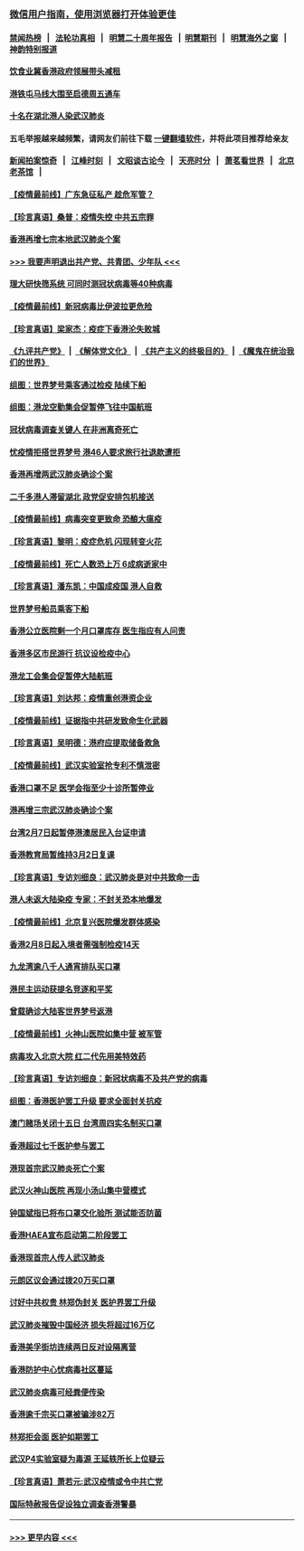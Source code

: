 ### [微信用户指南，使用浏览器打开体验更佳](https://github.com/gfw-breaker/banned-news1/blob/master/indexes/wechat-guide.md?t=0)
#### [禁闻热榜](热点新闻.md?t=0)  &nbsp;&nbsp;|&nbsp;&nbsp; [法轮功真相](https://github.com/gfw-breaker/truth/blob/master/README.md?t=0) &nbsp;&nbsp;|&nbsp;&nbsp; [明慧二十周年报告](https://github.com/gfw-breaker/mh-reports/blob/master/README.md?t=0) &nbsp;&nbsp;|&nbsp;&nbsp;[明慧期刊](https://github.com/gfw-breaker/mh-qikan) &nbsp;&nbsp;|&nbsp;&nbsp; [明慧海外之窗](https://github.com/gfw-breaker/mh-news/blob/master/README.md?t=0) &nbsp;&nbsp;|&nbsp;&nbsp; [神韵特别报道](https://github.com/gfw-breaker/mh-news/blob/master/shenyun.md?t=0)
#### [饮食业冀香港政府领展带头减租](../pages/nsc415/n11864876.md?t=02131622) 
#### [港铁屯马线大围至启德周五通车](../pages/nsc415/n11864842.md?t=02131622) 
#### [十名在湖北港人染武汉肺炎](../pages/nsc415/n11864807.md?t=02131622) 
#### 五毛举报越来越频繁，请网友们前往下载 [一键翻墙软件](https://github.com/gfw-breaker/ssr-accounts)，并将此项目推荐给亲友
#### [新闻拍案惊奇](https://github.com/gfw-breaker/banned-news1/blob/master/pages/link4.md) &nbsp;&nbsp;|&nbsp;&nbsp; [江峰时刻](https://github.com/gfw-breaker/banned-news1/blob/master/pages/link4.md) &nbsp;&nbsp;|&nbsp;&nbsp; [文昭谈古论今](https://github.com/gfw-breaker/banned-news1/blob/master/pages/link4.md) &nbsp;&nbsp;|&nbsp;&nbsp; [天亮时分](https://github.com/gfw-breaker/banned-news1/blob/master/pages/link4.md) &nbsp;&nbsp;|&nbsp;&nbsp; [萧茗看世界](https://github.com/gfw-breaker/banned-news1/blob/master/pages/link4.md) &nbsp;&nbsp;|&nbsp;&nbsp; [北京老茶馆](https://github.com/gfw-breaker/banned-news1/blob/master/pages/link4.md) &nbsp;&nbsp;|&nbsp;&nbsp; 
#### [【疫情最前线】广东急征私产 趁危军管？](../pages/nsc415/n11864205.md?t=02131622) 
#### [【珍言真语】桑普：疫情失控 中共五宗罪](../pages/nsc415/n11864157.md?t=02131622) 
#### [香港再增七宗本地武汉肺炎个案](../pages/nsc415/n11862405.md?t=02131622) 
#### [>>> 我要声明退出共产党、共青团、少年队 <<<](https://github.com/begood0513/goodnews/blob/master/quit/letter.md) 
#### [理大研快筛系统 可同时测冠状病毒等40种病毒](../pages/nsc415/n11862376.md?t=02131622) 
#### [【疫情最前线】新冠病毒比伊波拉更危险](../pages/nsc415/n11862199.md?t=02131622) 
#### [【珍言真语】梁家杰：疫症下香港沦失败城](../pages/nsc415/n11861588.md?t=02131622) 
#### [《九评共产党》](https://github.com/begood0513/9ping.md/blob/master/README.md) &nbsp;|&nbsp; [《解体党文化》](../../../../jtdwh.md/blob/master/README.md)  &nbsp;|&nbsp; [《共产主义的终极目的》](../../../../gczydzjmd.md/blob/master/README.md) &nbsp;|&nbsp; [《魔鬼在统治我们的世界》](../../../../mgztzwmdsj.md/blob/master/README.md) 
#### [组图：世界梦号乘客通过检疫 陆续下船](../pages/nsc415/n11858302.md?t=02131622) 
#### [组图：港龙空勤集会促暂停飞往中国航班](../pages/nsc415/n11858190.md?t=02131622) 
#### [冠状病毒调查关键人 在非洲离奇死亡](../pages/nsc415/n11859798.md?t=02131622) 
#### [忧疫情拒搭世界梦号 港46人要求旅行社退款遭拒](../pages/nsc415/n11859849.md?t=02131622) 
#### [香港再增两武汉肺炎确诊个案](../pages/nsc415/n11859833.md?t=02131622) 
#### [二千多港人滞留湖北 政党促安排包机接送](../pages/nsc415/n11859831.md?t=02131622) 
#### [【疫情最前线】病毒突变更致命 恐酿大瘟疫](../pages/nsc415/n11859604.md?t=02131622) 
#### [【珍言真语】黎明：疫症危机 闪现转变火花](../pages/nsc415/n11859199.md?t=02131622) 
#### [【疫情最前线】死亡人数恐上万 6成病逝家中](../pages/nsc415/n11856687.md?t=02131622) 
#### [【珍言真语】潘东凯：中国成疫国 港人自救](../pages/nsc415/n11856962.md?t=02131622) 
#### [世界梦号船员乘客下船](../pages/nsc415/n11856883.md?t=02131622) 
#### [香港公立医院剩一个月口罩库存 医生指应有人问责](../pages/nsc415/n11856875.md?t=02131622) 
#### [香港多区市民游行 抗议设检疫中心](../pages/nsc415/n11856866.md?t=02131622) 
#### [港龙工会集会促暂停大陆航班](../pages/nsc415/n11856840.md?t=02131622) 
#### [【珍言真语】刘达邦：疫情重创港资企业](../pages/nsc415/n11854274.md?t=02131622) 
#### [【疫情最前线】证据指中共研发致命生化武器](../pages/nsc415/n11853087.md?t=02131622) 
#### [【珍言真语】吴明德：港府应提取储备救急](../pages/nsc415/n11852734.md?t=02131622) 
#### [【疫情最前线】武汉实验室抢专利不慎泄密](../pages/nsc415/n11850310.md?t=02131622) 
#### [香港口罩不足 医学会指至少十诊所暂停业](../pages/nsc415/n11850301.md?t=02131622) 
#### [港再增三宗武汉肺炎确诊个案](../pages/nsc415/n11850328.md?t=02131622) 
#### [台湾2月7日起暂停港澳居民入台证申请](../pages/nsc415/n11850304.md?t=02131622) 
#### [香港教育局暂维持3月2日复课](../pages/nsc415/n11850260.md?t=02131622) 
#### [【珍言真语】专访刘细良：武汉肺炎是对中共致命一击](../pages/nsc415/n11849934.md?t=02131622) 
#### [港人未返大陆染疫 专家：不封关恐本地爆发](../pages/nsc415/n11848021.md?t=02131622) 
#### [【疫情最前线】北京复兴医院爆发群体感染](../pages/nsc415/n11847626.md?t=02131622) 
#### [香港2月8日起入境者需强制检疫14天](../pages/nsc415/n11847658.md?t=02131622) 
#### [九龙湾逾八千人通宵排队买口罩](../pages/nsc415/n11847647.md?t=02131622) 
#### [港民主运动获提名竞逐和平奖](../pages/nsc415/n11847633.md?t=02131622) 
#### [曾载确诊大陆客世界梦号返港](../pages/nsc415/n11847608.md?t=02131622) 
#### [【疫情最前线】火神山医院如集中营 被军管](../pages/nsc415/n11847524.md?t=02131622) 
#### [病毒攻入北京大院 红二代先用美特效药](../pages/nsc415/n11847427.md?t=02131622) 
#### [【珍言真语】专访刘细良：新冠状病毒不及共产党的病毒](../pages/nsc415/n11847164.md?t=02131622) 
#### [组图：香港医护罢工升级 要求全面封关抗疫](../pages/nsc415/n11844107.md?t=02131622) 
#### [澳门赌场关闭十五日 台湾周四实名制买口罩](../pages/nsc415/n11845083.md?t=02131622) 
#### [香港超过七千医护参与罢工](../pages/nsc415/n11845051.md?t=02131622) 
#### [港现首宗武汉肺炎死亡个案](../pages/nsc415/n11844998.md?t=02131622) 
#### [武汉火神山医院 再现小汤山集中营模式](../pages/nsc415/n11844763.md?t=02131622) 
#### [钟国斌指已将布口罩交化验所 测试能否防菌](../pages/nsc415/n11842783.md?t=02131622) 
#### [香港HAEA宣布启动第二阶段罢工](../pages/nsc415/n11842723.md?t=02131622) 
#### [香港现首宗人传人武汉肺炎](../pages/nsc415/n11842766.md?t=02131622) 
#### [元朗区议会通过拨20万买口罩](../pages/nsc415/n11842754.md?t=02131622) 
#### [讨好中共权贵 林郑伪封关 医护界罢工升级](../pages/nsc415/n11842359.md?t=02131622) 
#### [武汉肺炎摧毁中国经济 损失将超过16万亿](../pages/nsc415/n11839723.md?t=02131622) 
#### [香港美孚街坊连续两日反对设隔离营](../pages/nsc415/n11839962.md?t=02131622) 
#### [香港防护中心忧病毒社区蔓延](../pages/nsc415/n11839933.md?t=02131622) 
#### [武汉肺炎病毒可经粪便传染](../pages/nsc415/n11839939.md?t=02131622) 
#### [香港逾千宗买口罩被骗涉82万](../pages/nsc415/n11839914.md?t=02131622) 
#### [林郑拒会面 医护如期罢工](../pages/nsc415/n11839892.md?t=02131622) 
#### [武汉P4实验室疑为毒源 王延轶所长上位疑云](../pages/nsc415/n11835543.md?t=02131622) 
#### [【珍言真语】萧若元:武汉疫情或令中共亡党](../pages/nsc415/n11829394.md?t=02131622) 
#### [国际特赦报告促设独立调查香港警暴](../pages/nsc415/n11833845.md?t=02131622) 

----
#### [ >>> 更早内容 <<< ](../indexes/nsc415-earlier.md)
